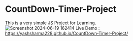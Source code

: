 # CountDown-Timer-Project
This is a very simple JS Project for Learning. 
![Screenshot 2024-06-19 162414](https://github.com/yashsharma228/CountDown-Timer-Project/assets/141614148/181d7730-870a-465c-91be-29d744606e21)
Live Demo : https://yashsharma228.github.io/CountDown-Timer-Project/
